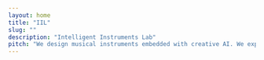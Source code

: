 ```yaml
---
layout: home
title: "IIL"
slug: ""
description: "Intelligent Instruments Lab"
pitch: "We design musical instruments embedded with creative AI. We explore our instruments in musical performance and how we understand ourselves as users of intelligent technologies."
---
```


<!-- [READ MORE ABOUT THE PROJECT](/about) -->

<!-- IIL hosts Open Lab events in Reykjavík every Friday: -->

<!-- [JOIN THE NEXT OPEN LAB](/openlab) -->

<!-- IIL hosts researchers and artists to work with us: -->

<!-- [COLLABORATE WITH US](/collaborate) -->

